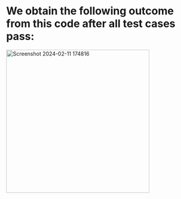 <h1>We obtain the following outcome from this code after all test cases pass:</h1>

<img width="383" alt="Screenshot 2024-02-11 174816" src="https://github.com/bh-uv-an/Geeks-for-Geeks-Problem-Of-The-Day/assets/98102293/e0f6f7e6-8515-46b4-9a06-9d835eef8af6">
